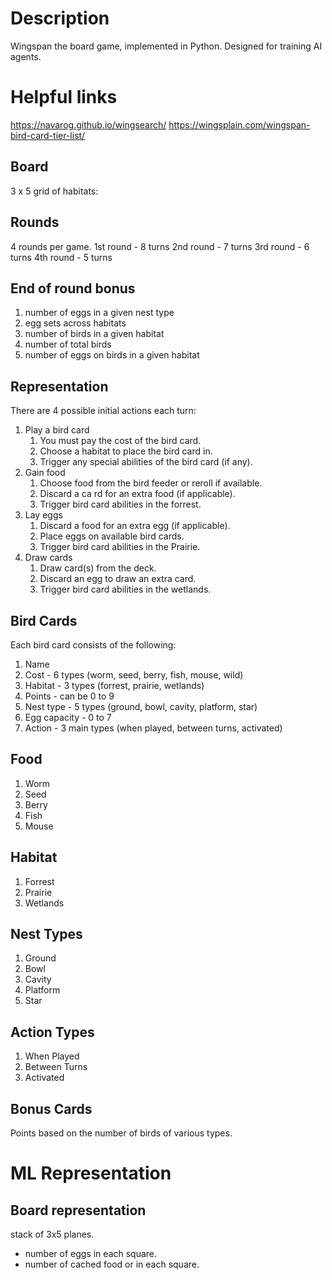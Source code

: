 # Description

Wingspan the board game, implemented in Python. Designed for training AI agents.

# Helpful links

https://navarog.github.io/wingsearch/
https://wingsplain.com/wingspan-bird-card-tier-list/

## Board

3 x 5 grid of habitats:

## Rounds

4 rounds per game.
1st round - 8 turns
2nd round - 7 turns
3rd round - 6 turns
4th round - 5 turns

## End of round bonus

1. number of eggs in a given nest type
2. egg sets across habitats
3. number of birds in a given habitat
4. number of total birds
5. number of eggs on birds in a given habitat

## Representation

There are 4 possible initial actions each turn:

1. Play a bird card
   1. You must pay the cost of the bird card.
   2. Choose a habitat to place the bird card in.
   3. Trigger any special abilities of the bird card (if any).
2. Gain food
   1. Choose food from the bird feeder or reroll if available.
   2. Discard a ca rd for an extra food (if applicable).
   3. Trigger bird card abilities in the forrest.
3. Lay eggs
   1. Discard a food for an extra egg (if applicable).
   2. Place eggs on available bird cards.
   3. Trigger bird card abilities in the Prairie.
4. Draw cards
   1. Draw card(s) from the deck.
   2. Discard an egg to draw an extra card.
   3. Trigger bird card abilities in the wetlands.

## Bird Cards

Each bird card consists of the following:

1. Name
2. Cost - 6 types (worm, seed, berry, fish, mouse, wild)
3. Habitat - 3 types (forrest, prairie, wetlands)
4. Points - can be 0 to 9
5. Nest type - 5 types (ground, bowl, cavity, platform, star)
6. Egg capacity - 0 to 7
7. Action - 3 main types (when played, between turns, activated)

## Food

1. Worm
2. Seed
3. Berry
4. Fish
5. Mouse

## Habitat

1. Forrest
2. Prairie
3. Wetlands

## Nest Types

1. Ground
2. Bowl
3. Cavity
4. Platform
5. Star

## Action Types

1. When Played
2. Between Turns
3. Activated

## Bonus Cards

Points based on the number of birds of various types.

# ML Representation

## Board representation

stack of 3x5 planes.

- number of eggs in each square.
- number of cached food or in each square.
